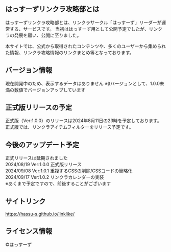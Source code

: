 ## はっすーずリンクラ攻略部とは
はっすーずリンクラ攻略部とは、リンクラサークル「はっすーず」リーダーが運営する、サービスです。
当初ははっすーず用として公開予定でしたが、リンクラの発展を願い、公開に至りました。

本サイトでは、公式から取得されたコンテンツや、多くのユーザーから集められた情報、リンクラ攻略情報のリンクまとめ等となっております。

## バージョン情報
現在開発中のため、表示するデータはありません
※βバージョンとして、1.0.0未満の数値でバージョンアップしています

## 正式版リリースの予定
正式版（Ver:1.0.0）のリリースは2024年8月11日の23時を予定しております。  
正式版では、リンクラアイテムフィルターをリリース予定です。

## 今後のアップデート予定  
正式リリースは延期されました  
2024/08/19 Ver:1.0.0 正式版リリース  
2024/09/08 Ver:1.0.1 重複するCSSの削除/CSSコードの簡略化  
2024/09/17 Ver:1.0.2 リンクラカレンダーの実装  
※あくまで予定ですので、前後することがございます

## サイトリンク
https://hassu-s.github.io/linklike/

## ライセンス情報
©はっすーず